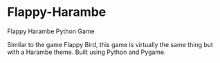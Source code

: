 # Flappy-Harambe
Flappy Harambe Python Game

Similar to the game Flappy Bird, this game is virtually the same thing but with a Harambe theme. Built using Python and Pygame. 
